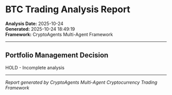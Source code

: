 # BTC Trading Analysis Report

**Analysis Date:** 2025-10-24  
**Generated:** 2025-10-24 18:49:19  
**Framework:** CryptoAgents Multi-Agent Framework  

---

## Portfolio Management Decision

HOLD - Incomplete analysis

---

*Report generated by CryptoAgents Multi-Agent Cryptocurrency Trading Framework*
